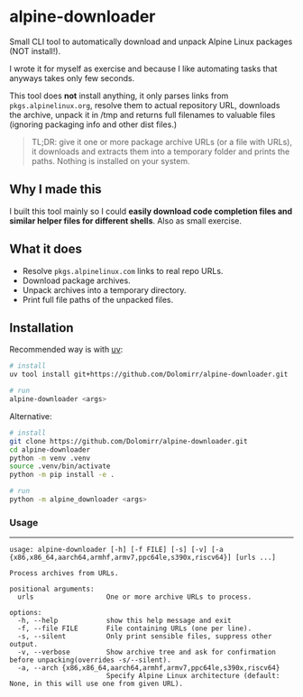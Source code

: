 # alpine-downloader

Small CLI tool to automatically download and unpack Alpine Linux packages (NOT install!).

I wrote it for myself as exercise and because I like automating tasks that anyways takes only few seconds.

This tool does **not** install anything, it only parses links from `pkgs.alpinelinux.org`, resolve them to actual repository URL, downloads the archive, unpack it in /tmp and returns full filenames to valuable files (ignoring packaging info and other dist files.)

> TL;DR: give it one or more package archive URLs (or a file with URLs), it downloads and extracts them into a temporary folder and prints the paths. Nothing is installed on your system.


## Why I made this

I built this tool mainly so I could **easily download code completion files and similar helper files for different shells**. Also as small exercise.

## What it does

- Resolve `pkgs.alpinelinux.com` links to real repo URLs.
- Download package archives.
- Unpack archives into a temporary directory.
- Print full file paths of the unpacked files.


## Installation

Recommended way is with [uv](https://docs.astral.sh/uv/):

```bash
# install
uv tool install git+https://github.com/Dolomirr/alpine-downloader.git

# run
alpine-downloader <args>
```

Alternative:
```bash
# install
git clone https://github.com/Dolomirr/alpine-downloader.git
cd alpine-downloader
python -m venv .venv
source .venv/bin/activate
python -m pip install -e .

# run
python -m alpine_downloader <args>
```


### Usage

---

```
usage: alpine-downloader [-h] [-f FILE] [-s] [-v] [-a {x86,x86_64,aarch64,armhf,armv7,ppc64le,s390x,riscv64}] [urls ...]

Process archives from URLs.

positional arguments:
  urls                  One or more archive URLs to process.

options:
  -h, --help            show this help message and exit
  -f, --file FILE       File containing URLs (one per line).
  -s, --silent          Only print sensible files, suppress other output.
  -v, --verbose         Show archive tree and ask for confirmation before unpacking(overrides -s/--silent).
  -a, --arch {x86,x86_64,aarch64,armhf,armv7,ppc64le,s390x,riscv64}
                        Specify Alpine Linux architecture (default: None, in this will use one from given URL).
```
